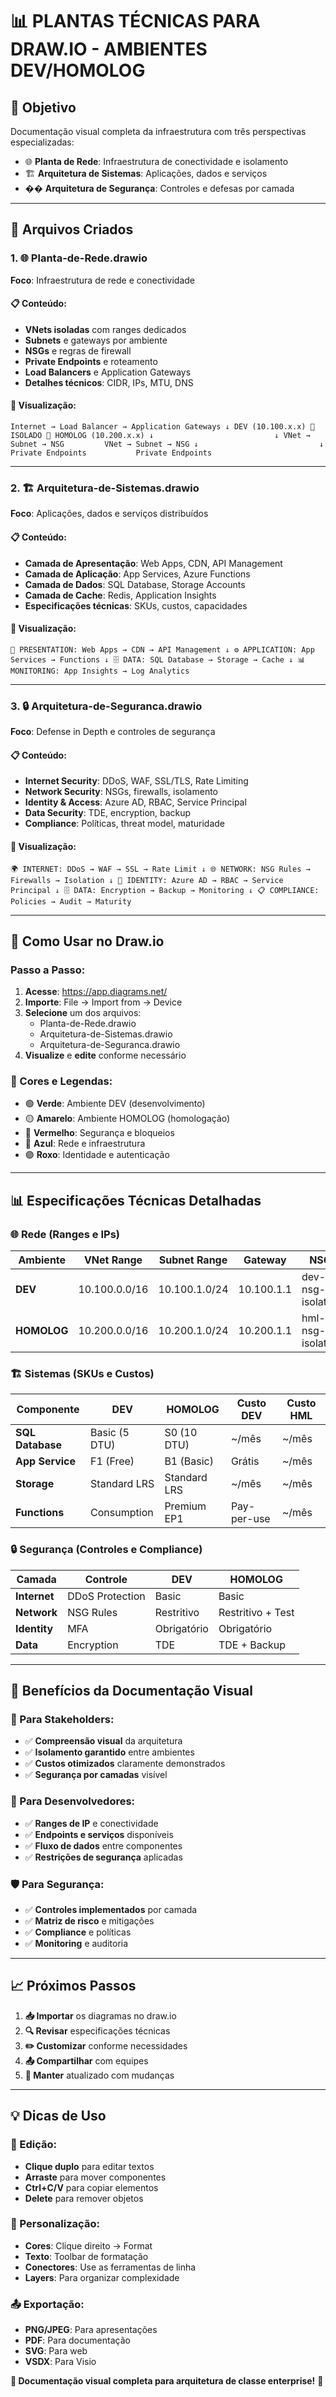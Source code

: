 # 📊 PLANTAS TÉCNICAS PARA DRAW.IO - AMBIENTES DEV/HOMOLOG

## 🎯 Objetivo
Documentação visual completa da infraestrutura com três perspectivas especializadas:
- 🌐 **Planta de Rede**: Infraestrutura de conectividade e isolamento
- 🏗️ **Arquitetura de Sistemas**: Aplicações, dados e serviços
- �� **Arquitetura de Segurança**: Controles e defesas por camada

---

## 📁 Arquivos Criados

### 1. 🌐 **Planta-de-Rede.drawio**
**Foco**: Infraestrutura de rede e conectividade

#### 📋 **Conteúdo**:
- **VNets isoladas** com ranges dedicados
- **Subnets** e gateways por ambiente
- **NSGs** e regras de firewall
- **Private Endpoints** e roteamento
- **Load Balancers** e Application Gateways
- **Detalhes técnicos**: CIDR, IPs, MTU, DNS

#### 🎨 **Visualização**:
`
Internet → Load Balancer → Application Gateways
    ↓
DEV (10.100.x.x) 🚫 ISOLADO 🚫 HOMOLOG (10.200.x.x)
    ↓                           ↓
VNet → Subnet → NSG         VNet → Subnet → NSG
    ↓                           ↓
Private Endpoints           Private Endpoints
`

---

### 2. 🏗️ **Arquitetura-de-Sistemas.drawio**
**Foco**: Aplicações, dados e serviços distribuídos

#### 📋 **Conteúdo**:
- **Camada de Apresentação**: Web Apps, CDN, API Management
- **Camada de Aplicação**: App Services, Azure Functions
- **Camada de Dados**: SQL Database, Storage Accounts
- **Camada de Cache**: Redis, Application Insights
- **Especificações técnicas**: SKUs, custos, capacidades

#### 🎨 **Visualização**:
`
🎨 PRESENTATION: Web Apps → CDN → API Management
    ↓
⚙️ APPLICATION: App Services → Functions
    ↓
🗄️ DATA: SQL Database → Storage → Cache
    ↓
📊 MONITORING: App Insights → Log Analytics
`

---

### 3. 🔒 **Arquitetura-de-Seguranca.drawio**
**Foco**: Defense in Depth e controles de segurança

#### 📋 **Conteúdo**:
- **Internet Security**: DDoS, WAF, SSL/TLS, Rate Limiting
- **Network Security**: NSGs, firewalls, isolamento
- **Identity & Access**: Azure AD, RBAC, Service Principal
- **Data Security**: TDE, encryption, backup
- **Compliance**: Políticas, threat model, maturidade

#### 🎨 **Visualização**:
`
🌍 INTERNET: DDoS → WAF → SSL → Rate Limit
    ↓
🌐 NETWORK: NSG Rules → Firewalls → Isolation
    ↓
🔐 IDENTITY: Azure AD → RBAC → Service Principal
    ↓
🗄️ DATA: Encryption → Backup → Monitoring
    ↓
📋 COMPLIANCE: Policies → Audit → Maturity
`

---

## 🚀 Como Usar no Draw.io

### **Passo a Passo**:
1. **Acesse**: https://app.diagrams.net/
2. **Importe**: File → Import from → Device
3. **Selecione** um dos arquivos:
   - Planta-de-Rede.drawio
   - Arquitetura-de-Sistemas.drawio 
   - Arquitetura-de-Seguranca.drawio
4. **Visualize** e **edite** conforme necessário

### **🎨 Cores e Legendas**:
- 🟢 **Verde**: Ambiente DEV (desenvolvimento)
- 🟡 **Amarelo**: Ambiente HOMOLOG (homologação)
- 🔴 **Vermelho**: Segurança e bloqueios
- 🔵 **Azul**: Rede e infraestrutura
- 🟣 **Roxo**: Identidade e autenticação

---

## 📊 Especificações Técnicas Detalhadas

### **🌐 Rede (Ranges e IPs)**
| Ambiente | VNet Range | Subnet Range | Gateway | NSG |
|----------|------------|--------------|---------|-----|
| **DEV** | 10.100.0.0/16 | 10.100.1.0/24 | 10.100.1.1 | dev-nsg-isolated |
| **HOMOLOG** | 10.200.0.0/16 | 10.200.1.0/24 | 10.200.1.1 | hml-nsg-isolated |

### **🏗️ Sistemas (SKUs e Custos)**
| Componente | DEV | HOMOLOG | Custo DEV | Custo HML |
|------------|-----|---------|-----------|-----------|
| **SQL Database** | Basic (5 DTU) | S0 (10 DTU) | ~/mês | ~/mês |
| **App Service** | F1 (Free) | B1 (Basic) | Grátis | ~/mês |
| **Storage** | Standard LRS | Standard LRS | ~/mês | ~/mês |
| **Functions** | Consumption | Premium EP1 | Pay-per-use | ~/mês |

### **🔒 Segurança (Controles e Compliance)**
| Camada | Controle | DEV | HOMOLOG |
|--------|----------|-----|---------|
| **Internet** | DDoS Protection | Basic | Basic |
| **Network** | NSG Rules | Restritivo | Restritivo + Test |
| **Identity** | MFA | Obrigatório | Obrigatório |
| **Data** | Encryption | TDE | TDE + Backup |

---

## 🎯 Benefícios da Documentação Visual

### **👥 Para Stakeholders**:
- ✅ **Compreensão visual** da arquitetura
- ✅ **Isolamento garantido** entre ambientes
- ✅ **Custos otimizados** claramente demonstrados
- ✅ **Segurança por camadas** visível

### **🔧 Para Desenvolvedores**:
- ✅ **Ranges de IP** e conectividade
- ✅ **Endpoints e serviços** disponíveis
- ✅ **Fluxo de dados** entre componentes
- ✅ **Restrições de segurança** aplicadas

### **🛡️ Para Segurança**:
- ✅ **Controles implementados** por camada
- ✅ **Matriz de risco** e mitigações
- ✅ **Compliance** e políticas
- ✅ **Monitoring** e auditoria

---

## 📈 Próximos Passos

1. **📥 Importar** os diagramas no draw.io
2. **🔍 Revisar** especificações técnicas
3. **✏️ Customizar** conforme necessidades
4. **📤 Compartilhar** com equipes
5. **🔄 Manter** atualizado com mudanças

---

## 💡 Dicas de Uso

### **📝 Edição**:
- **Clique duplo** para editar textos
- **Arraste** para mover componentes
- **Ctrl+C/V** para copiar elementos
- **Delete** para remover objetos

### **🎨 Personalização**:
- **Cores**: Clique direito → Format
- **Texto**: Toolbar de formatação
- **Conectores**: Use as ferramentas de linha
- **Layers**: Para organizar complexidade

### **📤 Exportação**:
- **PNG/JPEG**: Para apresentações
- **PDF**: Para documentação
- **SVG**: Para web
- **VSDX**: Para Visio

**🎯 Documentação visual completa para arquitetura de classe enterprise!** 🚀

